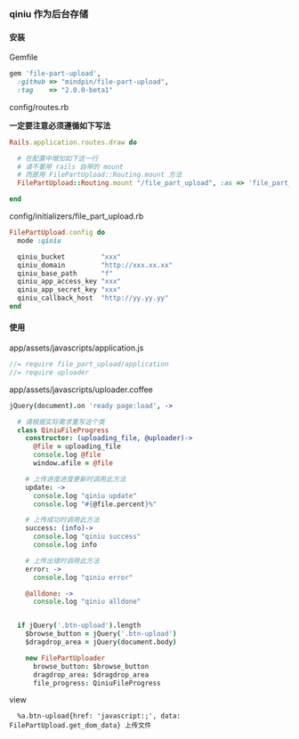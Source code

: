### qiniu 作为后台存储

#### 安装

Gemfile  
```ruby
gem 'file-part-upload',
  :github => "mindpin/file-part-upload",
  :tag    => "2.0.0-beta1"
```

config/routes.rb  

**一定要注意必须遵循如下写法**
```ruby
Rails.application.routes.draw do

  # 在配置中增加如下这一行
  # 请不要用 rails 自带的 mount
  # 而是用 FilePartUpload::Routing.mount 方法
  FilePartUpload::Routing.mount "/file_part_upload", :as => 'file_part_upload'

end
```

config/initializers/file_part_upload.rb  
```ruby
FilePartUpload.config do
  mode :qiniu

  qiniu_bucket         "xxx"
  qiniu_domain         "http://xxx.xx.xx"
  qiniu_base_path      "f"
  qiniu_app_access_key "xxx"
  qiniu_app_secret_key "xxx"
  qiniu_callback_host  "http://yy.yy.yy"
end
```


#### 使用

app/assets/javascripts/application.js  
```js
//= require file_part_upload/application
//= require uploader
```

app/assets/javascripts/uploader.coffee  
```coffee
jQuery(document).on 'ready page:load', ->

  # 请根据实际需求重写这个类
  class QiniuFileProgress
    constructor: (uploading_file, @uploader)->
      @file = uploading_file
      console.log @file
      window.afile = @file

    # 上传进度进度更新时调用此方法
    update: ->
      console.log "qiniu update"
      console.log "#{@file.percent}%"

    # 上传成功时调用此方法
    success: (info)->
      console.log "qiniu success"
      console.log info

    # 上传出错时调用此方法
    error: ->
      console.log "qiniu error"

    @alldone: ->
      console.log "qiniu alldone"


  if jQuery('.btn-upload').length
    $browse_button = jQuery('.btn-upload')
    $dragdrop_area = jQuery(document.body)

    new FilePartUploader
      browse_button: $browse_button
      dragdrop_area: $dragdrop_area
      file_progress: QiniuFileProgress
```

view  
```haml
  %a.btn-upload{href: 'javascript:;', data: FilePartUpload.get_dom_data} 上传文件
```
